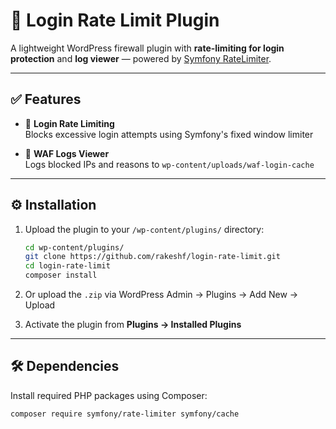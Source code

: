 # 🔐 Login Rate Limit Plugin

A lightweight WordPress firewall plugin with **rate-limiting for login protection** and **log viewer** — powered by [Symfony RateLimiter](https://symfony.com/doc/current/rate_limiter.html).

---

## ✅ Features

- 🧱 **Login Rate Limiting**  
  Blocks excessive login attempts using Symfony's fixed window limiter

- 🧾 **WAF Logs Viewer**  
  Logs blocked IPs and reasons to `wp-content/uploads/waf-login-cache`

---

## ⚙️ Installation

1. Upload the plugin to your `/wp-content/plugins/` directory:
    ```bash
    cd wp-content/plugins/
    git clone https://github.com/rakeshf/login-rate-limit.git
    cd login-rate-limit
    composer install
    ```

2. Or upload the `.zip` via WordPress Admin → Plugins → Add New → Upload

3. Activate the plugin from **Plugins → Installed Plugins**

---

## 🛠 Dependencies

Install required PHP packages using Composer:

```bash
composer require symfony/rate-limiter symfony/cache
